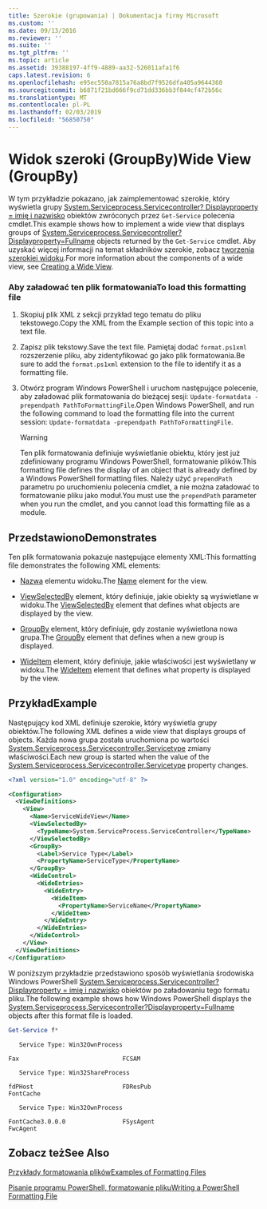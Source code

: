 ```yaml
---
title: Szerokie (grupowania) | Dokumentacja firmy Microsoft
ms.custom: ''
ms.date: 09/13/2016
ms.reviewer: ''
ms.suite: ''
ms.tgt_pltfrm: ''
ms.topic: article
ms.assetid: 39388197-4ff9-4889-aa32-526011afa1f6
caps.latest.revision: 6
ms.openlocfilehash: e95ec550a7815a76a8bd7f9526dfa405a9644360
ms.sourcegitcommit: b6871f21bd666f9cd71dd336bb3f844cf472b56c
ms.translationtype: MT
ms.contentlocale: pl-PL
ms.lasthandoff: 02/03/2019
ms.locfileid: "56850750"
---
```

# <a name="wide-view-groupby"></a><span data-ttu-id="fb723-102">Widok szeroki (GroupBy)</span><span class="sxs-lookup"><span data-stu-id="fb723-102">Wide View (GroupBy)</span></span>

<span data-ttu-id="fb723-103">W tym przykładzie pokazano, jak zaimplementować szerokie, który wyświetla grupy [System.Serviceprocess.Servicecontroller? Displayproperty = imię i nazwisko](/dotnet/api/System.ServiceProcess.ServiceController) obiektów zwróconych przez `Get-Service` polecenia cmdlet.</span><span class="sxs-lookup"><span data-stu-id="fb723-103">This example shows how to implement a wide view that displays groups of [System.Serviceprocess.Servicecontroller?Displayproperty=Fullname](/dotnet/api/System.ServiceProcess.ServiceController) objects returned by the `Get-Service` cmdlet.</span></span> <span data-ttu-id="fb723-104">Aby uzyskać więcej informacji na temat składników szerokie, zobacz [tworzenia szerokiej widoku](./creating-a-wide-view.md).</span><span class="sxs-lookup"><span data-stu-id="fb723-104">For more information about the components of a wide view, see [Creating a Wide View](./creating-a-wide-view.md).</span></span>

### <a name="to-load-this-formatting-file"></a><span data-ttu-id="fb723-105">Aby załadować ten plik formatowania</span><span class="sxs-lookup"><span data-stu-id="fb723-105">To load this formatting file</span></span>

1. <span data-ttu-id="fb723-106">Skopiuj plik XML z sekcji przykład tego tematu do pliku tekstowego.</span><span class="sxs-lookup"><span data-stu-id="fb723-106">Copy the XML from the Example section of this topic into a text file.</span></span>

2. <span data-ttu-id="fb723-107">Zapisz plik tekstowy.</span><span class="sxs-lookup"><span data-stu-id="fb723-107">Save the text file.</span></span> <span data-ttu-id="fb723-108">Pamiętaj dodać `format.ps1xml` rozszerzenie pliku, aby zidentyfikować go jako plik formatowania.</span><span class="sxs-lookup"><span data-stu-id="fb723-108">Be sure to add the `format.ps1xml` extension to the file to identify it as a formatting file.</span></span>

3. <span data-ttu-id="fb723-109">Otwórz program Windows PowerShell i uruchom następujące polecenie, aby załadować plik formatowania do bieżącej sesji: `Update-formatdata -prependpath PathToFormattingFile`.</span><span class="sxs-lookup"><span data-stu-id="fb723-109">Open Windows PowerShell, and run the following command to load the formatting file into the current session: `Update-formatdata -prependpath PathToFormattingFile`.</span></span>

   > [!WARNING]
   > <span data-ttu-id="fb723-110">Ten plik formatowania definiuje wyświetlanie obiektu, który jest już zdefiniowany programu Windows PowerShell, formatowanie plików.</span><span class="sxs-lookup"><span data-stu-id="fb723-110">This formatting file defines the display of an object that is already defined by a Windows PowerShell formatting files.</span></span> <span data-ttu-id="fb723-111">Należy użyć `prependPath` parametru po uruchomieniu polecenia cmdlet, a nie można załadować to formatowanie pliku jako moduł.</span><span class="sxs-lookup"><span data-stu-id="fb723-111">You must use the `prependPath` parameter when you run the cmdlet, and you cannot load this formatting file as a module.</span></span>

## <a name="demonstrates"></a><span data-ttu-id="fb723-112">Przedstawiono</span><span class="sxs-lookup"><span data-stu-id="fb723-112">Demonstrates</span></span>

<span data-ttu-id="fb723-113">Ten plik formatowania pokazuje następujące elementy XML:</span><span class="sxs-lookup"><span data-stu-id="fb723-113">This formatting file demonstrates the following XML elements:</span></span>

- <span data-ttu-id="fb723-114">[Nazwa](./name-element-for-view-format.md) elementu widoku.</span><span class="sxs-lookup"><span data-stu-id="fb723-114">The [Name](./name-element-for-view-format.md) element for the view.</span></span>

- <span data-ttu-id="fb723-115">[ViewSelectedBy](./viewselectedby-element-format.md) element, który definiuje, jakie obiekty są wyświetlane w widoku.</span><span class="sxs-lookup"><span data-stu-id="fb723-115">The [ViewSelectedBy](./viewselectedby-element-format.md) element that defines what objects are displayed by the view.</span></span>

- <span data-ttu-id="fb723-116">[GroupBy](./groupby-element-for-view-format.md) element, który definiuje, gdy zostanie wyświetlona nowa grupa.</span><span class="sxs-lookup"><span data-stu-id="fb723-116">The [GroupBy](./groupby-element-for-view-format.md) element that defines when a new group is displayed.</span></span>

- <span data-ttu-id="fb723-117">[WideItem](./wideitem-element-for-widecontrol-format.md) element, który definiuje, jakie właściwości jest wyświetlany w widoku.</span><span class="sxs-lookup"><span data-stu-id="fb723-117">The [WideItem](./wideitem-element-for-widecontrol-format.md) element that defines what property is displayed by the view.</span></span>

## <a name="example"></a><span data-ttu-id="fb723-118">Przykład</span><span class="sxs-lookup"><span data-stu-id="fb723-118">Example</span></span>

<span data-ttu-id="fb723-119">Następujący kod XML definiuje szerokie, który wyświetla grupy obiektów.</span><span class="sxs-lookup"><span data-stu-id="fb723-119">The following XML defines a wide view that displays groups of objects.</span></span> <span data-ttu-id="fb723-120">Każda nowa grupa została uruchomiona po wartości [System.Serviceprocess.Servicecontroller.Servicetype](/dotnet/api/System.ServiceProcess.ServiceController.ServiceType) zmiany właściwości.</span><span class="sxs-lookup"><span data-stu-id="fb723-120">Each new group is started when the value of the [System.Serviceprocess.Servicecontroller.Servicetype](/dotnet/api/System.ServiceProcess.ServiceController.ServiceType) property changes.</span></span>

```xml
<?xml version="1.0" encoding="utf-8" ?>

<Configuration>
  <ViewDefinitions>
    <View>
      <Name>ServiceWideView</Name>
      <ViewSelectedBy>
        <TypeName>System.ServiceProcess.ServiceController</TypeName>
      </ViewSelectedBy>
      <GroupBy>
        <Label>Service Type</Label>
        <PropertyName>ServiceType</PropertyName>
      </GroupBy>
      <WideControl>
        <WideEntries>
          <WideEntry>
            <WideItem>
              <PropertyName>ServiceName</PropertyName>
            </WideItem>
          </WideEntry>
        </WideEntries>
      </WideControl>
    </View>
  </ViewDefinitions>
</Configuration>
```

<span data-ttu-id="fb723-121">W poniższym przykładzie przedstawiono sposób wyświetlania środowiska Windows PowerShell [System.Serviceprocess.Servicecontroller? Displayproperty = imię i nazwisko](/dotnet/api/System.ServiceProcess.ServiceController) obiektów po załadowaniu tego formatu pliku.</span><span class="sxs-lookup"><span data-stu-id="fb723-121">The following example shows how Windows PowerShell displays the [System.Serviceprocess.Servicecontroller?Displayproperty=Fullname](/dotnet/api/System.ServiceProcess.ServiceController) objects after this format file is loaded.</span></span>

```powershell
Get-Service f*
```

```output
   Service Type: Win32OwnProcess

Fax                             FCSAM

   Service Type: Win32ShareProcess

fdPHost                         FDResPub
FontCache

   Service Type: Win32OwnProcess

FontCache3.0.0.0                FSysAgent
FwcAgent
```

## <a name="see-also"></a><span data-ttu-id="fb723-122">Zobacz też</span><span class="sxs-lookup"><span data-stu-id="fb723-122">See Also</span></span>

[<span data-ttu-id="fb723-123">Przykłady formatowania plików</span><span class="sxs-lookup"><span data-stu-id="fb723-123">Examples of Formatting Files</span></span>](./examples-of-formatting-files.md)

[<span data-ttu-id="fb723-124">Pisanie programu PowerShell, formatowanie pliku</span><span class="sxs-lookup"><span data-stu-id="fb723-124">Writing a PowerShell Formatting File</span></span>](./writing-a-powershell-formatting-file.md)
